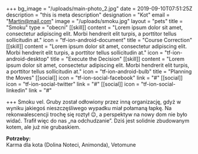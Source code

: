 +++
bg_image = "/uploads/main-photo_2.jpg"
date = 2019-09-10T07:51:25Z
description = "this is meta description"
designation = "Kot"
email = "Martin@mail.com"
image = "/uploads/smoku.jpg"
layout = "pets"
title = "Smoku"
type = "obecni"
[[skill]]
content = "Lorem ipsum dolor sit amet, consectetur adipiscing elit. Morbi hendrerit elit turpis, a porttitor tellus sollicitudin at."
icon = "tf-ion-android-document"
title = "Course Correction"
[[skill]]
content = "Lorem ipsum dolor sit amet, consectetur adipiscing elit. Morbi hendrerit elit turpis, a porttitor tellus sollicitudin at."
icon = "tf-ion-android-desktop"
title = "Execute the Decision"
[[skill]]
content = "Lorem ipsum dolor sit amet, consectetur adipiscing elit. Morbi hendrerit elit turpis, a porttitor tellus sollicitudin at."
icon = "tf-ion-android-bulb"
title = "Planning the Moves"
[[social]]
icon = "tf-ion-social-facebook"
link = "#"
[[social]]
icon = "tf-ion-social-twitter"
link = "#"
[[social]]
icon = "tf-ion-social-linkedin"
link = "#"

+++
Smoku vel. Gruby został odłowiony przez inną organizację, gdyż w wyniku jakiegoś nieszczęśliwego wypadku miał połamaną łapkę. Na rekonwalescencji trochę się roztył 😉, a perspektyw na nowy dom nie było widać. Trafił więc do nas „na odchudzanie”. Dziś jest solidnie zbudowanym kotem, ale już nie grubaskiem.

**Potrzeby:**  
Karma dla kota (Dolina Noteci, Animonda), Vetomune